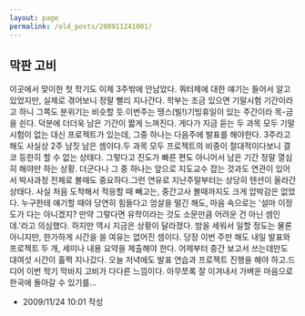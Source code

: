 ```yaml
---
layout: page
permalink: /old_posts/200911241001/
---
```


## 막판 고비


이곳에서 맞이한 첫 학기도 이제 3주밖에 안남았다. 쿼터제에 대한 얘기는 들어서 알고 있었지만, 실제로 겪어보니 정말 빨리 지나간다. 학부는 조금 있으면 기말시험 기간이라고 하니 그쪽도 분위기는 비슷할 듯.이번주는 땡스(빌!)기빙휴일이 있는 주간이라 목-금을 쉰다. 덕분에 더더욱 남은 기간이 짧게 느껴진다. 게다가 지금 듣는 두 과목 모두 기말시험이 없는 대신 프로젝트가 있는데, 그중 하나는 다음주에 발표를 해야한다. 3주라고 해도 사실상 2주 남짓 남은 셈이다.두 과목 모두 프로젝트의 비중이 절대적이다보니 결코 등한히 할 수 없는 상태다. 그렇다고 진도가 빠른 편도 아니어서 남은 기간 정말 열심히 해야만 하는 상황. 더군다나 그 중 하나는 앞으로 지도교수 잡는 것과도 연관이 있어서 박사과정 전체로 볼때도 중요하다.그런 연유로 지난주말부터는 상당히 텐션이 올라간 상태다. 사실 처음 도착해서 적응할 때 빼고는, 중간고사 볼때까지도 크게 압박감은 없었다. 누구한테 얘기할 때야 당연히 힘들다고 엄살을 떨긴 해도, 마음 속으로는 '설마 이정도가 다는 아니겠지? 만약 그렇다면 유학이라는 것도 소문만큼 어려운 건 아닌 셈인데.'라고 의심했다. 하지만 역시 지금은 상황이 달라졌다. 밤을 세워서 일할 정도는 물론 아니지만, 한가하게 시간을 쓸 여유는 없어진 셈이다. 당장 이번 주만 해도 내일 발표와 프로젝트 두 개, 세미나 내용 요약을 제출해야 한다. 어제부터 중간 보고서 쓰는데만도 대여섯 시간이 훌쩍 지나갔다. 오늘 저녁에도 발표 연습과 프로젝트 진행을 해야 하고.드디어 이번 학기 막바지 고비가 다다른 느낌이다. 아무쪼록 잘 이겨내서 가벼운 마음으로 한국에 돌아갈 수 있기를...




- 2009/11/24 10:01 작성